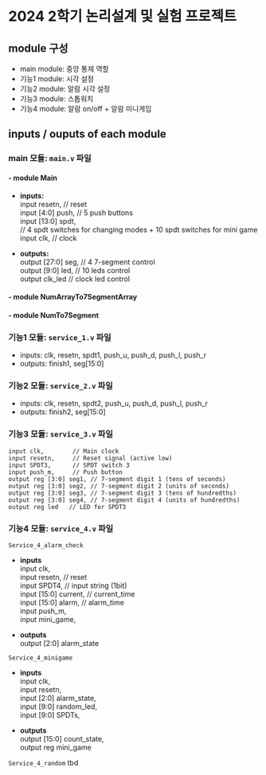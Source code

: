 # 2024 2학기 논리설계 및 실험 프로젝트

## module 구성

- main module: 중앙 통제 역할
- 기능1 module: 시각 설정
- 기능2 module: 알람 시각 설정
- 기능3 module: 스톱워치
- 기능4 module: 알람 on/off + 알람 미니게임

## inputs / ouputs of each module

### main 모듈: `main.v` 파일

#### - module Main
- **inputs:** <br>
      input resetn, // reset <br>
      input [4:0] push, // 5 push buttons <br>
      input [13:0] spdt, <br>
      // 4 spdt switches for changing modes + 10 spdt switches for mini game <br>
      input clk, // clock

- **outputs:** <br>
      output [27:0] seg, // 4 7-segment control <br>
      output [9:0] led, // 10 leds control <br>
      output clk_led // clock led control <br>

#### - module NumArrayTo7SegmentArray

#### - module NumTo7Segment

### 기능1 모듈: `service_1.v` 파일

- inputs: clk, resetn, spdt1, push_u, push_d, push_l, push_r
- outputs: finish1, seg[15:0]

### 기능2 모듈: `service_2.v` 파일

- inputs: clk, resetn, spdt2, push_u, push_d, push_l, push_r
- outputs: finish2, seg[15:0]

### 기능3 모듈: `service_3.v` 파일

    input clk,        // Main clock
    input resetn,     // Reset signal (active low)
    input SPDT3,      // SPDT switch 3
    input push_m,     // Push button
    output reg [3:0] seg1, // 7-segment digit 1 (tens of seconds)
    output reg [3:0] seg2, // 7-segment digit 2 (units of seconds)
    output reg [3:0] seg3, // 7-segment digit 3 (tens of hundredths)
    output reg [3:0] seg4, // 7-segment digit 4 (units of hundredths)
    output reg led   // LED for SPDT3

### 기능4 모듈: `service_4.v` 파일
`Service_4_alarm_check`
- **inputs**  <br/>
    input clk, <br/>
    input resetn, // reset  <br/>
    input SPDT4, // input string (1bit)  <br/>
    input [15:0] current, // current_time  <br/>
    input [15:0] alarm, // alarm_time  <br/>
    input push_m,  <br/>
    input mini_game,  <br/>
  
- **outputs**  <br/>
    output [2:0] alarm_state

`Service_4_minigame`
- **inputs**  <br/>
    input clk,  <br/>
    input resetn,  <br/>
    input [2:0] alarm_state,  <br/>
    input [9:0] random_led,  <br/>
    input [9:0] SPDTs,  <br/>
  
- **outputs**  <br/>
    output [15:0] count_state,  <br/>
    output reg mini_game

`Service_4_random`
tbd
